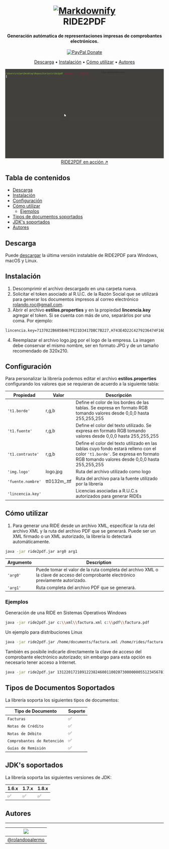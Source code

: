 <h1 align="center">
  <br>
  <a href="#"><img src="https://raw.githubusercontent.com/rolandopalermo/ride2pdf/master/site/img/ride2pdf_logo.png" alt="Markdownify" width="300"></a>
  <br>
  RIDE2PDF
  <br>
</h1>

<h4 align="center">Generación autómatica de representaciones impresas de comprobantes electrónicos.</h4>

<p align="center">
  <a href="https://paypal.me/rolandopalermo/25"><img alt="PayPal Donate" src="http://ionicabizau.github.io/badges/paypal.svg"></a>
</p>

<p align="center">
  <a href="#descarga">Descarga</a> •
  <a href="#instalaci%C3%B3n">Instalación</a> •
  <a href="#c%C3%B3mo-utilizar">Cómo utilizar</a> •
  <a href="#autores">Autores</a>
</p>

<p align="center">
  <a href="https://www.youtube.com/watch?v=ox43mEPR_Ns">
    <img src="/site/img/ride2pdf_inaction.gif"><br>
    RIDE2PDF en acción ↗
  </a>
</p>


## Tabla de contenidos

- [Descarga](#descarga)
- [Instalación](#instalaci%C3%B3n)
- [Configuración](#configuraci%C3%B3n)
- [Cómo utilizar](#c%C3%B3mo-utilizar)
    - [Ejemplos](#ejemplos)
- [Tipos de documentos soportados](#tipos-de-documentos-soportados)
- [JDK's soportados](#jdks-soportados)
- [Autores](#autores)

## Descarga
Puede <a href="https://github.com/rolandopalermo/ride2pdf/blob/master/ride2pdf.rar">descargar</a> la última versión instalable de RIDE2PDF para Windows, macOS y Linux.

## Instalación

1. Descomprimir el archivo descargado en una carpeta nueva.
2. Solicitar el token asociado al R.U.C. de la Razón Social que se utilizará para generar los documentos impresos al correo electrónico rolando.roc@gmail.com.
3. Abrir el archivo **estilos.properties** y en la propiedad **lincencia.key** agregar el token. Si se cuenta con más de uno, separárlos por una coma. Por ejemplo:
```bash
lincencia.key=7137022B685B467FE21D3417DBC7B227,H743E4D22C4279236474F16D14152BAE,11788D2F86561A04CD496FF2DD115ADA
```
4. Reemplazar el archivo logo.jpg por el logo de la empresa. La imagen debe conservar el mismo nombre, ser en formato JPG y de un tamaño recomendado de 320x210.

## Configuración

Para personalizar la librería podemos editar el archivo **estilos.properties** configurando los valores que se requieran de acuerdo a la siguiente tabla:

| Propiedad | Valor         | Descripción |
| --------- | ------------- | ----------- |
| `'t1.borde'` | r,g,b      | Define el color de los bordes de las tablas. Se expresa en formato RGB tomando valores desde 0,0,0 hasta 255,255,255 |
| `'t1.fuente'` | r,g,b      | Define el color del texto utilizado. Se expresa en formato RGB tomando valores desde 0,0,0 hasta 255,255,255 |
| `'t1.contraste'` | r,g,b      | Define el color del texto utilizado en las tablas cuyo fondo estará relleno con el color `'t1.borde'`. Se expresa en formato RGB tomando valores desde 0,0,0 hasta 255,255,255 |
| `'img.logo'` | logo.jpg      | Ruta del archivo utilizado como logo  |
| `'fuente.nombre'` | tt0132m_.ttf      | Ruta del archivo para la fuente utilizado por la librería  |
| `'lincencia.key'` |       | Licencias asociadas a R.U.C.s autorizados para generar RIDEs  |

## Cómo utilizar

1. Para generar una RIDE desde un archivo XML, especificar la ruta del archivo XML y la ruta del archivo PDF que se generará. Puede ser un XML firmado o un XML autorizado, la librería lo detectará automáticamente.
```bash
java -jar ride2pdf.jar arg0 arg1
```
| Argumento | Description                                             |
| --------- | ------------------------------------------------------- |
| `'arg0'`  | Puede tomar el valor de la ruta completa del archivo XML o la clave de acceso del comprobante electrónico previamente autorizado.|
| `'arg1'`  | Ruta completa del archivo PDF que se generará.|

### Ejemplos

Generación de una RIDE en Sistemas Operativos Windows
```bash
java -jar ride2pdf.jar c:\\xml\\factura.xml c:\\pdf\\factura.pdf
```
Un ejemplo para distribuciones Linux
```bash
java -jar ride2pdf.jar /home/documents/factura.xml /home/rides/factura.pdf
```
También es posibile indicarle directamente la clave de acceso del comprobante electrónico autorizado; sin embargo para esta opción es necesario tener acceso a Internet.
```bash
java -jar ride2pdf.jar 1312201721091223824600110020730000000551234567811 /home/rides/factura.pdf
```
## Tipos de Documentos Soportados

La librería soporta los siguientes tipos de documentos:

| Tipo de Documento | Soporte |
| --------|---------|
| `Facturas`  |  ✅ |
| `Notas de Crédito`  |  ✅ |
| `Notas de Débito`  |  ✅ |
| `Comprobantes de Retención`  |  ✅ |
| `Guías de Remisión`  |  ✅ |

## JDK's soportados

La librería soporta las siguientes versiones de JDK:

| 1.6.x | 1.7.x | 1.8.x |
|-------|------|--------|
|  ✅   |   ✅  |   ✅   |

## Autores
-------

| [![](https://avatars1.githubusercontent.com/u/11875482?v=4&s=80)](https://github.com/rolandopalermo) |
|-|
| [@rolandopalermo](https://github.com/rolandopalermo) |
